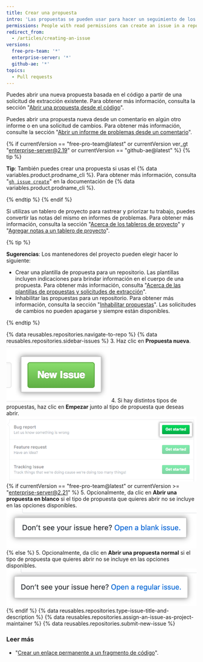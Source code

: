 ```yaml
---
title: Crear una propuesta
intro: 'Las propuestas se pueden usar para hacer un seguimiento de los errores, mejoras u otras solicitudes.'
permissions: People with read permissions can create an issue in a repository where issues are enabled.
redirect_from:
  - /articles/creating-an-issue
versions:
  free-pro-team: '*'
  enterprise-server: '*'
  github-ae: '*'
topics:
  - Pull requests
---
```


Puedes abrir una nueva propuesta basada en el código a partir de una solicitud de extracción existente. Para obtener más información, consulta la sección "[Abrir una propuesta desde el código](/github/managing-your-work-on-github/opening-an-issue-from-code)".

Puedes abrir una propuesta nueva desde un comentario en algún otro informe o en una solicitud de cambios. Para obtener más información, consulte la sección "[Abrir un informe de problemas desde un comentario](/github/managing-your-work-on-github/opening-an-issue-from-a-comment)".

{% if currentVersion == "free-pro-team@latest" or currentVersion ver_gt "enterprise-server@2.19" or currentVersion == "github-ae@latest" %}
{% tip %}

**Tip**: También puedes crear una propuesta si usas el {% data variables.product.prodname_cli %}. Para obtener más información, consulta "[`gh issue create`](https://cli.github.com/manual/gh_issue_create)" en la documentación de {% data variables.product.prodname_cli %}.

{% endtip %}
{% endif %}

Si utilizas un tablero de proyecto para rastrear y priorizar tu trabajo, puedes convertir las notas del mismo en informes de problemas. Para obtener más información, consulta la sección "[Acerca de los tableros de proyecto](/github/managing-your-work-on-github/about-project-boards)" y "[Agregar notas a un tablero de proyecto](/github/managing-your-work-on-github/adding-notes-to-a-project-board#converting-a-note-to-an-issue)".

{% tip %}

**Sugerencias**: Los mantenedores del proyecto pueden elegir hacer lo siguiente:
  - Crear una plantilla de propuesta para un repositorio. Las plantillas incluyen indicaciones para brindar información en el cuerpo de una propuesta. Para obtener más información, consulta "[Acerca de las plantillas de propuestas y solicitudes de extracción](/communities/using-templates-to-encourage-useful-issues-and-pull-requests/about-issue-and-pull-request-templates)".
  - Inhabilitar las propuestas para un repositorio. Para obtener más información, consulta la sección "[Inhabilitar propuestas](/github/managing-your-work-on-github/disabling-issues)". Las solicitudes de cambios no pueden apagarse y siempre están disponibles.

{% endtip %}

{% data reusables.repositories.navigate-to-repo %}
{% data reusables.repositories.sidebar-issues %}
3. Haz clic en **Propuesta nueva**. ![Botón Nuevas propuestas](/assets/images/help/issues/new_issues_button.png)
4. Si hay distintos tipos de propuestas, haz clic en **Empezar** junto al tipo de propuesta que deseas abrir. ![Selecciona el tipo de propuesta que quieres crear](/assets/images/help/issues/issue_template_get_started_button.png)
{% if currentVersion == "free-pro-team@latest" or currentVersion >= "enterprise-server@2.21" %}
5. Opcionalmente, da clic en **Abrir una propuesta en blanco** si el tipo de propuesta que quieres abrir no se incluye en las opciones disponibles. ![Enlace para abrir una propuesta en blanco](/assets/images/help/issues/blank_issue_link.png)
{% else %}
5. Opcionalmente, da clic en **Abrir una propuesta normal** si el tipo de propuesta que quieres abrir no se incluye en las opciones disponibles. ![Enlace para abrir una propuesta normal](/assets/images/help/issues/regular_issue_link.png)
{% endif %}
{% data reusables.repositories.type-issue-title-and-description %}
{% data reusables.repositories.assign-an-issue-as-project-maintainer %}
{% data reusables.repositories.submit-new-issue %}
### Leer más

- "[Crear un enlace permanente a un fragmento de código](/github/managing-your-work-on-github/creating-a-permanent-link-to-a-code-snippet)".
